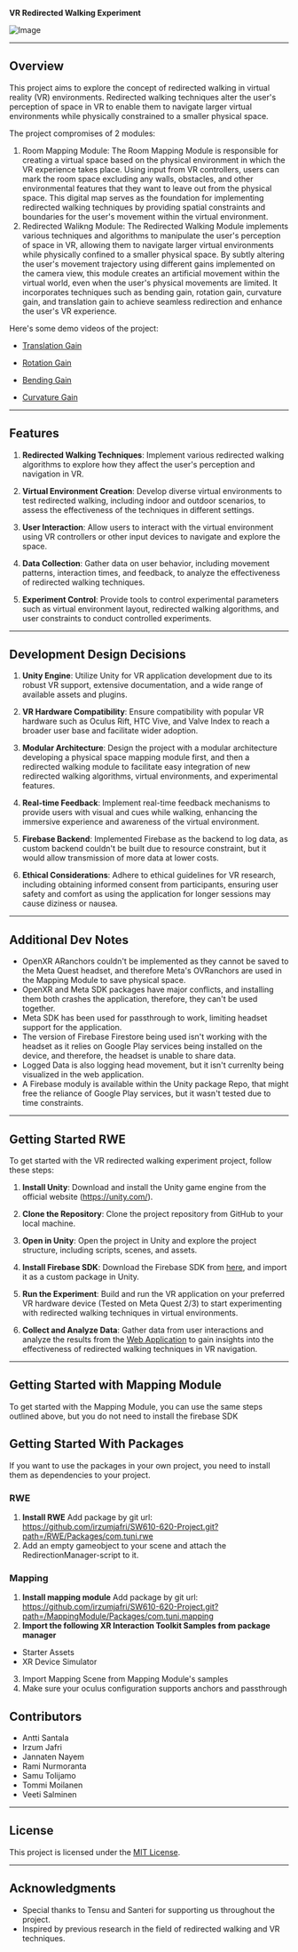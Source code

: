 **VR Redirected Walking Experiment**

![Image](project_poster.jpg)

---

## Overview
This project aims to explore the concept of redirected walking in virtual reality (VR) environments. Redirected walking techniques alter the user's perception of space in VR to enable them to navigate larger virtual environments while physically constrained to a smaller physical space. 

The project compromises of 2 modules:
1. Room Mapping Module: The Room Mapping Module is responsible for creating a virtual space based on the physical environment in which the VR experience takes place. Using input from VR controllers, users can mark the room space excluding any walls, obstacles, and other environmental features that they want to leave out from the physical space. This digital map serves as the foundation for implementing redirected walking techniques by providing spatial constraints and boundaries for the user's movement within the virtual environment.
2. Redirected Walikng Module: The Redirected Walking Module implements various techniques and algorithms to manipulate the user's perception of space in VR, allowing them to navigate larger virtual environments while physically confined to a smaller physical space. By subtly altering the user's movement trajectory using different gains implemented on the camera view, this module creates an artificial movement within the virtual world, even when the user's physical movements are limited. It incorporates techniques such as bending gain, rotation gain, curvature gain, and translation gain to achieve seamless redirection and enhance the user's VR experience.

Here's some demo videos of the project:

- [Translation Gain](https://tuni-my.sharepoint.com/:v:/g/personal/jannaten_nayem_tuni_fi1/EUKDCBj7cEhMvmWYwrocrEIB9WtsY8JmycO0TiSzdr2vXw?nav=eyJyZWZlcnJhbEluZm8iOnsicmVmZXJyYWxBcHAiOiJPbmVEcml2ZUZvckJ1c2luZXNzIiwicmVmZXJyYWxBcHBQbGF0Zm9ybSI6IldlYiIsInJlZmVycmFsTW9kZSI6InZpZXciLCJyZWZlcnJhbFZpZXciOiJNeUZpbGVzTGlua0NvcHkifX0&e=cJHMFY)

- [Rotation Gain](https://tuni-my.sharepoint.com/:v:/g/personal/jannaten_nayem_tuni_fi1/EfYR0bse6YJDlKA9-vZKKFsBnlks2SOjMJfIp9nknmfPJQ?nav=eyJyZWZlcnJhbEluZm8iOnsicmVmZXJyYWxBcHAiOiJPbmVEcml2ZUZvckJ1c2luZXNzIiwicmVmZXJyYWxBcHBQbGF0Zm9ybSI6IldlYiIsInJlZmVycmFsTW9kZSI6InZpZXciLCJyZWZlcnJhbFZpZXciOiJNeUZpbGVzTGlua0NvcHkifX0&e=4zzScr)
- [Bending Gain](https://tuni-my.sharepoint.com/:v:/g/personal/jannaten_nayem_tuni_fi1/EVyd8cGo4XpMtvVvIpcVaVgBdcQfbj2bYllAKAeIy8Ld2A?nav=eyJyZWZlcnJhbEluZm8iOnsicmVmZXJyYWxBcHAiOiJPbmVEcml2ZUZvckJ1c2luZXNzIiwicmVmZXJyYWxBcHBQbGF0Zm9ybSI6IldlYiIsInJlZmVycmFsTW9kZSI6InZpZXciLCJyZWZlcnJhbFZpZXciOiJNeUZpbGVzTGlua0NvcHkifX0&e=xEoFNF)

- [Curvature Gain](https://tuni-my.sharepoint.com/:v:/g/personal/jannaten_nayem_tuni_fi1/EVJlfeu46ndItFe7qFkNPoQBCwM8XzriWL4av2yJnWrN1A?nav=eyJyZWZlcnJhbEluZm8iOnsicmVmZXJyYWxBcHAiOiJPbmVEcml2ZUZvckJ1c2luZXNzIiwicmVmZXJyYWxBcHBQbGF0Zm9ybSI6IldlYiIsInJlZmVycmFsTW9kZSI6InZpZXciLCJyZWZlcnJhbFZpZXciOiJNeUZpbGVzTGlua0NvcHkifX0&e=SI4FyY)

---

## Features

1. **Redirected Walking Techniques**: Implement various redirected walking algorithms to explore how they affect the user's perception and navigation in VR.

2. **Virtual Environment Creation**: Develop diverse virtual environments to test redirected walking, including indoor and outdoor scenarios, to assess the effectiveness of the techniques in different settings.

3. **User Interaction**: Allow users to interact with the virtual environment using VR controllers or other input devices to navigate and explore the space.

4. **Data Collection**: Gather data on user behavior, including movement patterns, interaction times, and feedback, to analyze the effectiveness of redirected walking techniques.

5. **Experiment Control**: Provide tools to control experimental parameters such as virtual environment layout, redirected walking algorithms, and user constraints to conduct controlled experiments.

---

## Development Design Decisions

1. **Unity Engine**: Utilize Unity for VR application development due to its robust VR support, extensive documentation, and a wide range of available assets and plugins.

2. **VR Hardware Compatibility**: Ensure compatibility with popular VR hardware such as Oculus Rift, HTC Vive, and Valve Index to reach a broader user base and facilitate wider adoption.

3. **Modular Architecture**: Design the project with a modular architecture developing a physical space mapping module first, and then a redirected walking module to facilitate easy integration of new redirected walking algorithms, virtual environments, and experimental features.

4. **Real-time Feedback**: Implement real-time feedback mechanisms to provide users with visual and cues while walking, enhancing the immersive experience and awareness of the virtual environment.

5. **Firebase Backend**: Implemented Firebase as the backend to log data, as custom backend couldn't be built due to resource constraint, but it would allow transmission of more data at lower costs.

6.  **Ethical Considerations**: Adhere to ethical guidelines for VR research, including obtaining informed consent from participants, ensuring user safety and comfort as using the application for longer sessions may cause diziness or nausea.
---

## Additional Dev Notes

- OpenXR ARanchors couldn't be implemented as they cannot be saved to the Meta Quest headset, and therefore Meta's OVRanchors are used in the Mapping Module to save physical space.
- OpenXR and Meta SDK packages have major conflicts, and installing them both crashes the application, therefore, they can't be used together.
- Meta SDK has been used for passthrough to work, limiting headset support for the application.
- The version of Firebase Firestore being used isn't working with the headset as it relies on Google Play services being installed on the device, and therefore, the headset is unable to share data.
- Logged Data is also logging head movement, but it isn't currenlty being visualized in the web application.
- A Firebase moduly is available within the Unity package Repo, that might free the reliance of Google Play services, but it wasn't tested due to time constraints.
  
---

## Getting Started RWE

To get started with the VR redirected walking experiment project, follow these steps:

1. **Install Unity**: Download and install the Unity game engine from the official website (https://unity.com/).

2. **Clone the Repository**: Clone the project repository from GitHub to your local machine.

4. **Open in Unity**: Open the project in Unity and explore the project structure, including scripts, scenes, and assets.

5. **Install Firebase SDK**: Download the Firebase SDK from [here](https://firebase.google.com/download/unity), and import it as a custom package in Unity.

6. **Run the Experiment**: Build and run the VR application on your preferred VR hardware device (Tested on Meta Quest 2/3) to start experimenting with redirected walking techniques in virtual environments.

7. **Collect and Analyze Data**: Gather data from user interactions and analyze the results from the [Web Application](https://rwe-demo.vercel.app/) to gain insights into the effectiveness of redirected walking techniques in VR navigation.

---
## Getting Started with Mapping Module
To get started with the Mapping Module, you can use the same steps outlined above, but you do not need to install the firebase SDK

## Getting Started With Packages
If you want to use the packages in your own project, you need to install them as dependencies to your project.
### RWE
1. **Install RWE**
Add package by git url: https://github.com/irzumjafri/SW610-620-Project.git?path=/RWE/Packages/com.tuni.rwe
2. Add an empty gameobject to your scene and attach the RedirectionManager-script to it.

### Mapping
1. **Install mapping module**
Add package by git url: https://github.com/irzumjafri/SW610-620-Project.git?path=/MappingModule/Packages/com.tuni.mapping
2. **Import the following XR Interaction Toolkit Samples from package manager**
- Starter Assets
- XR Device Simulator
3. Import Mapping Scene from Mapping Module's samples
4. Make sure your oculus configuration supports anchors and passthrough

## Contributors

- Antti Santala
- Irzum Jafri
- Jannaten Nayem
- Rami Nurmoranta
- Samu Tolijamo
- Tommi Moilanen
- Veeti Salminen

---

## License

This project is licensed under the [MIT License](LICENSE).

---

## Acknowledgments

- Special thanks to Tensu and Santeri for supporting us throughout the project.
- Inspired by previous research in the field of redirected walking and VR techniques.
